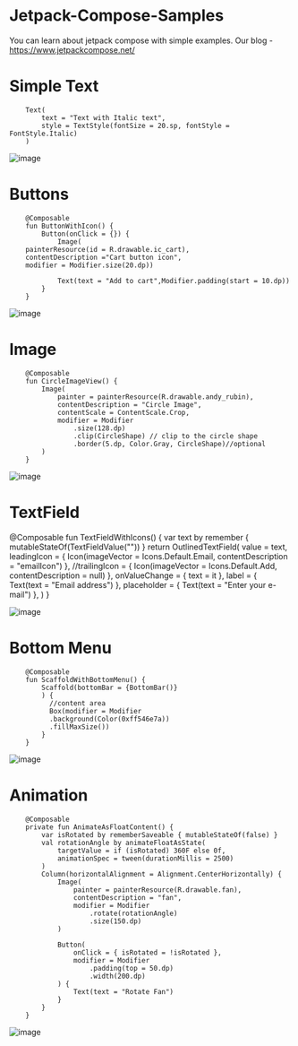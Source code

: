 # Jetpack-Compose-Samples

You can learn about jetpack compose with simple examples.
Our blog  - https://www.jetpackcompose.net/ 



# Simple Text

		Text(
			text = "Text with Italic text",
			style = TextStyle(fontSize = 20.sp, fontStyle = FontStyle.Italic)
		)


![image](https://user-images.githubusercontent.com/87621926/145778443-744fb4c3-ded7-406f-a5fb-907282b6fc18.png)

# Buttons

		@Composable
		fun ButtonWithIcon() {
			Button(onClick = {}) {
				Image(
		painterResource(id = R.drawable.ic_cart), 
		contentDescription ="Cart button icon",
		modifier = Modifier.size(20.dp))

				Text(text = "Add to cart",Modifier.padding(start = 10.dp))
			}
		}


![image](https://user-images.githubusercontent.com/87621926/145778536-376a0102-bd94-4f01-9dab-c4f076e2cd49.png)


# Image

		@Composable
		fun CircleImageView() {
			Image(
				painter = painterResource(R.drawable.andy_rubin),
				contentDescription = "Circle Image",
				contentScale = ContentScale.Crop,            
				modifier = Modifier
					.size(128.dp)
					.clip(CircleShape) // clip to the circle shape
					.border(5.dp, Color.Gray, CircleShape)//optional
			)
		}

![image](https://user-images.githubusercontent.com/87621926/145778885-e6359553-d553-4832-98f1-33b2a8bf0772.png)


# TextField

@Composable
		fun TextFieldWithIcons() {
			var text by remember { mutableStateOf(TextFieldValue("")) }
			return OutlinedTextField(
				value = text,
				leadingIcon = { Icon(imageVector = Icons.Default.Email, contentDescription = "emailIcon") },
				//trailingIcon = { Icon(imageVector = Icons.Default.Add, contentDescription = null) },
				onValueChange = {
					text = it
				},
				label = { Text(text = "Email address") },
				placeholder = { Text(text = "Enter your e-mail") },
			)
		}

![image](https://user-images.githubusercontent.com/87621926/145778990-fca240ce-ecc3-4986-8a55-bd855fc70b0a.png)

# Bottom Menu

		@Composable
		fun ScaffoldWithBottomMenu() {
			Scaffold(bottomBar = {BottomBar()}
			) {
			  //content area
			  Box(modifier = Modifier
			  .background(Color(0xff546e7a))
			  .fillMaxSize())
			}
		}

![image](https://user-images.githubusercontent.com/87621926/145779111-148d5b51-9bb2-4638-bf2f-3d6110672947.png)


# Animation

		@Composable
		private fun AnimateAsFloatContent() {
			var isRotated by rememberSaveable { mutableStateOf(false) }
			val rotationAngle by animateFloatAsState(
				targetValue = if (isRotated) 360F else 0f,
				animationSpec = tween(durationMillis = 2500)
			)
			Column(horizontalAlignment = Alignment.CenterHorizontally) {
				Image(
					painter = painterResource(R.drawable.fan),
					contentDescription = "fan",
					modifier = Modifier
						.rotate(rotationAngle)
						.size(150.dp)
				)

				Button(
					onClick = { isRotated = !isRotated },
					modifier = Modifier
						.padding(top = 50.dp)
						.width(200.dp)
				) {
					Text(text = "Rotate Fan")
				}
			}
		}
		
![image](https://user-images.githubusercontent.com/87621926/145779269-2a716b1d-6188-490f-a6fd-5ccc5d8dc9f6.png)




